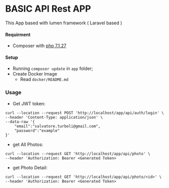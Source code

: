 # BASIC API Rest APP
This App based with lumen framework ( Laravel based )

#### Requirment 
- Composer with [php 7.1.27](https://sourceforge.net/projects/xampp/files/XAMPP%20Windows/7.1.27/)


#### Setup
- Running  `composer update` in `app` folder;
- Create Docker Image
    - Read `docker/README.md`


### Usage 

- Get JWT token:
```
curl --location --request POST 'http://localhost/app/api/auth/login' \
--header 'Content-Type: application/json' \
--data-raw '{
    "email":"salvatore.turboli@gmail.com",
    "password":"example"
}'
```

- get All Photos:

```
curl --location --request GET 'http://localhost/app/api/photo' \
--header 'Authorization: Bearer <Generated Token>
```

- get Photo Detail:

```
curl --location --request GET 'http://localhost/app/api/photo/<id>' \
--header 'Authorization: Bearer <Generated Token>
```
